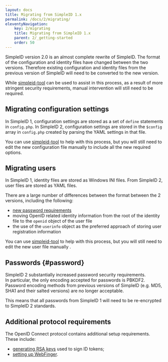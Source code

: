 ```yaml
---
layout: docs
title: Migrating from SimpleID 1.x
permalink: /docs/2/migrating/
eleventyNavigation:
    key: 2/migrating
    title: Migrating from SimpleID 1.x
    parent: 2/_getting-started
    order: 50
---
```


SimpleID version 2.0 is an almost complete rewrite of SimpleID.  The format of the
configuration and identity files have changed between the two versions.  Therefore
existing configuration and identity files from the previous version of SimpleID
will need to be converted to the new version.

While [simpleid-tool](/docs/2/simpleid-tool/) can be used to assist in this process, as a result
of more stringent security requirements, manual intervention will still need to
be required.

## Migrating configuration settings

In SimpleID 1, configuration settings are stored as a set of `define` statements
in `config.php`.  In SimpleID 2, configuration settings are stored in the
`$config` array in `config.php` created by parsing the YAML settings in that
file.

You can use [simpleid-tool](/docs/2/simpleid-tool/#migrate-config) to help with
this process, but you will still need to edit the new configuration
file manually to include all the new required options.


## Migrating users

In SimpleID 1, identity files are stored as Windows INI files.  From SimpleID 2,
user files are stored as YAML files.

There are a large number of differences between the format between the 2 versions,
including the following:

- [new password requirements](#password)
- moving OpenID related identity information from the root of the identity file
  to the `openid` object of the user file
- the use of the `userinfo` object as the preferred approach of storing
  user registration information

You can use [simpleid-tool](/docs/2/simpleid-tool/#migrate-user) to help with
this process, but you will still need to edit the new user
file manually .


## Passwords    {#password}

SimpleID 2 substantially increased password security requirements.  
In particular, the only encoding accepted for passwords is PBKDF2.  Password 
encoding methods from previous versions of SimpleID (e.g. MD5, SHA1 and
their salted versions) are no longer acceptable.

This means that
all passwords from SimpleID 1 will need to be re-encrypted to SimpleID 2 standards.

## Additional protocol requirements

The OpenID Connect protocol contains additional setup requirements.  These
include:

- [generating RSA keys](/docs/2/installing/#keys) used to sign ID tokens;
- [setting up WebFinger](/docs/2/installing/#webfinger).

